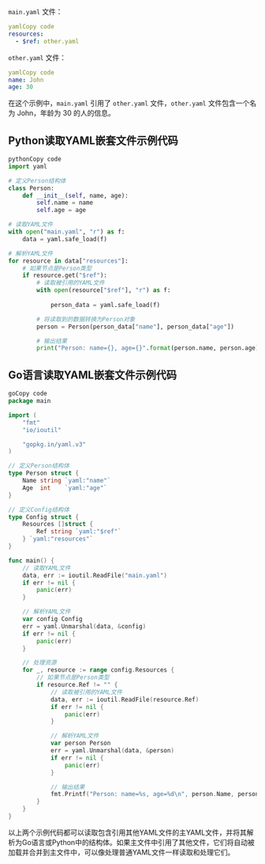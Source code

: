 `main.yaml` 文件：

```yaml
yamlCopy code
resources:
  - $ref: other.yaml
```

`other.yaml` 文件：

```yaml
yamlCopy code
name: John
age: 30
```

在这个示例中，`main.yaml` 引用了 `other.yaml` 文件，`other.yaml` 文件包含一个名为 John，年龄为 30 的人的信息。

## Python读取YAML嵌套文件示例代码

```python
pythonCopy code
import yaml

# 定义Person结构体
class Person:
    def __init__(self, name, age):
        self.name = name
        self.age = age

# 读取YAML文件
with open("main.yaml", "r") as f:
    data = yaml.safe_load(f)

# 解析YAML文件
for resource in data["resources"]:
    # 如果节点是Person类型
    if resource.get("$ref"):
        # 读取被引用的YAML文件
        with open(resource["$ref"], "r") as f:
          
            person_data = yaml.safe_load(f)

        # 将读取到的数据转换为Person对象
        person = Person(person_data["name"], person_data["age"])

        # 输出结果
        print("Person: name={}, age={}".format(person.name, person.age))
```

## Go语言读取YAML嵌套文件示例代码

```go
goCopy code
package main

import (
	"fmt"
	"io/ioutil"

	"gopkg.in/yaml.v3"
)

// 定义Person结构体
type Person struct {
	Name string `yaml:"name"`
	Age  int    `yaml:"age"`
}

// 定义Config结构体
type Config struct {
	Resources []struct {
		Ref string `yaml:"$ref"`
	} `yaml:"resources"`
}

func main() {
	// 读取YAML文件
	data, err := ioutil.ReadFile("main.yaml")
	if err != nil {
		panic(err)
	}

	// 解析YAML文件
	var config Config
	err = yaml.Unmarshal(data, &config)
	if err != nil {
		panic(err)
	}

	// 处理资源
	for _, resource := range config.Resources {
		// 如果节点是Person类型
		if resource.Ref != "" {
			// 读取被引用的YAML文件
			data, err := ioutil.ReadFile(resource.Ref)
			if err != nil {
				panic(err)
			}

			// 解析YAML文件
			var person Person
			err = yaml.Unmarshal(data, &person)
			if err != nil {
				panic(err)
			}

			// 输出结果
			fmt.Printf("Person: name=%s, age=%d\n", person.Name, person.Age)
		}
	}
}
```

以上两个示例代码都可以读取包含引用其他YAML文件的主YAML文件，并将其解析为Go语言或Python中的结构体。如果主文件中引用了其他文件，它们将自动被加载并合并到主文件中，可以像处理普通YAML文件一样读取和处理它们。